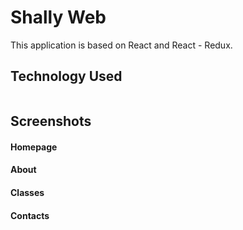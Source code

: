 # Shally Web

This application is based on React and React - Redux.

## Technology Used

<div style="display:flex; justify-content:flex-start; gap:1rem;">

</div>

## Screenshots

#### Homepage

#### About

#### Classes

#### Contacts
